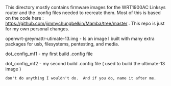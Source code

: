 This directory mostly contains firmware images for the WRT1900AC Linksys router and the .config files needed to recreate them.
Most of this is based on the code here : https://github.com/jimmychungbelkin/Mamba/tree/master .  This repo is just for my 
own personal changes. 

  openwrt-greymattr-utimate-13.img - Is an image I built with many extra packages for usb, filesystems, pentesting, and media.
  
  dot_config_mf1 - my first build .config file
  
  dot_config_mf2 - my second build .config file ( used to build the ultimate-13 image )
  
`don't do anything I wouldn't do.  And if you do, name it after me.`


